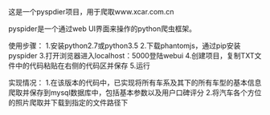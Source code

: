 这是一个pyspdier项目，用于爬取www.xcar.com.cn

pyspider是一个通过web UI界面来操作的python爬虫框架。

使用步骤：
1.安装python2.7或python3.5
2.下载phantomjs，通过pip安装pyspider
3.打开浏览器进入localhost：5000登陆webui
4.创建项目，复制TXT文件中的代码粘贴在右侧的代码区并保存
5.运行

实现情况：
1.在该版本的代码中，已实现将所有车系及其下的所有车型的基本信息爬取并保存到mysql数据库中，包括基本参数以及用户口碑评分
2.将汽车各个方位的照片爬取并下载到指定的文件路径下
